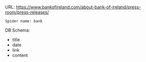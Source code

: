 URL: https://www.bankofireland.com/about-bank-of-ireland/press-room/press-releases/

    Spider name: bank

DB Schema:
- title
- date
- link
- content

